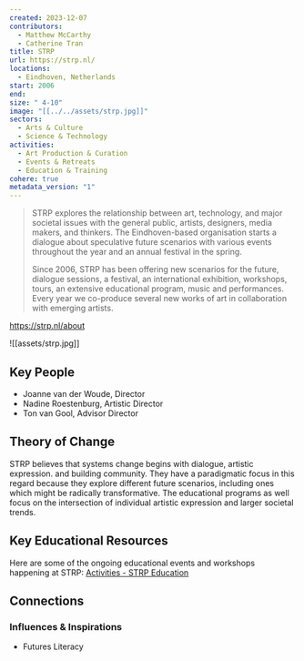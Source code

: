 ```yaml
---
created: 2023-12-07
contributors:
  - Matthew McCarthy
  - Catherine Tran
title: STRP
url: https://strp.nl/
locations:
  - Eindhoven, Netherlands
start: 2006
end: 
size: " 4-10"
image: "[[../../assets/strp.jpg]]"
sectors:
  - Arts & Culture
  - Science & Technology
activities:
  - Art Production & Curation
  - Events & Retreats
  - Education & Training
cohere: true
metadata_version: "1"
---
```

>STRP explores the relationship between art, technology, and major societal issues with the general public, artists, designers, media makers, and thinkers. The Eindhoven-based organisation starts a dialogue about speculative future scenarios with various events throughout the year and an annual festival in the spring.  
 > 
>Since 2006, STRP has been offering new scenarios for the future, dialogue sessions, a festival, an international exhibition, workshops, tours, an extensive educational program, music and performances. Every year we co-produce several new works of art in collaboration with emerging artists.

https://strp.nl/about

![[assets/strp.jpg]]

## Key People

- Joanne van der Woude, Director
- Nadine Roestenburg, Artistic Director
- Ton van Gool, Advisor Director

## Theory of Change

STRP believes that systems change begins with dialogue, artistic expression. and building community. They have a paradigmatic focus in this regard because they explore different future scenarios, including ones which might be radically transformative. The educational programs as well focus on the intersection of individual artistic expression and larger societal trends. 

## Key Educational Resources

Here are some of the ongoing educational events and workshops happening at STRP: [Activities - STRP Education](https://onderwijs.strp.nl/en/activities)

## Connections

### Influences & Inspirations

- Futures Literacy




